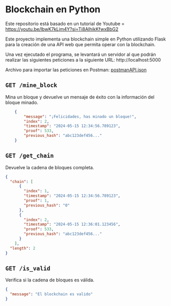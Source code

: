 # Blockchain en Python

Este repositorio está basado en un tutorial de Youtube = https://youtu.be/lbwK7kLjm4Y?si=Ti8AIhikKfwxBbG2

Este proyecto implementa una blockchain simple en Python utilizando Flask para la creación de una API web que permita operar con la blockchain.

Una vez ejecutado el programa, se levantará un servidor al que podrán realizar las siguientes peticiones a la siguiente URL: http://localhost:5000

Archivo para importar las peticiones en Postman: [postmanAPI.json](postmanAPI.json)

## `GET /mine_block`

Mina un bloque y devuelve un mensaje de éxito con la información del bloque minado.
    
```json
    {
        "message": "¡Felicidades, has minado un bloque!",
        "index": 2,
        "timestamp": "2024-05-15 12:34:56.789123",
        "proof": 533,
        "previous_hash": "abc123def456..."
    }
````



## `GET /get_chain`

Devuelve la cadena de bloques completa.

```json
{
  "chain": [
      {
        "index": 1,
        "timestamp": "2024-05-15 12:34:56.789123",
        "proof": 1,
        "previous_hash": "0"
      },
      {
        "index": 2,
        "timestamp": "2024-05-15 12:36:01.123456",
        "proof": 533,
        "previous_hash": "abc123def456..."
      }
    ],
  "length": 2
}
````


## `GET /is_valid`

Verifica si la cadena de bloques es válida.

```json
{
  "message": "El blockchain es valido"
}
````